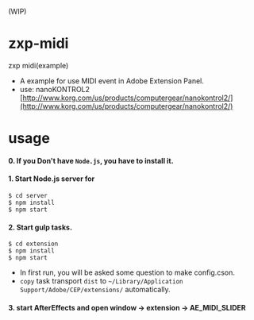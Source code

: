 (WIP)

# zxp-midi
zxp midi(example)

- A example for use MIDI event in Adobe Extension Panel.
- use: nanoKONTROL2 [http://www.korg.com/us/products/computergear/nanokontrol2/](http://www.korg.com/us/products/computergear/nanokontrol2/)

# usage
#### 0. If you Don't have `Node.js`, you have to install it.
#### 1. Start Node.js server for 
```
$ cd server
$ npm install
$ npm start
```

#### 2. Start gulp tasks.
```
$ cd extension
$ npm install
$ npm start
```
- In first run, you will be asked some question to make config.cson.
- `copy` task transport `dist` to `~/Library/Application Support/Adobe/CEP/extensions/` automatically.

#### 3. start AfterEffects and open window -> extension -> AE_MIDI_SLIDER
